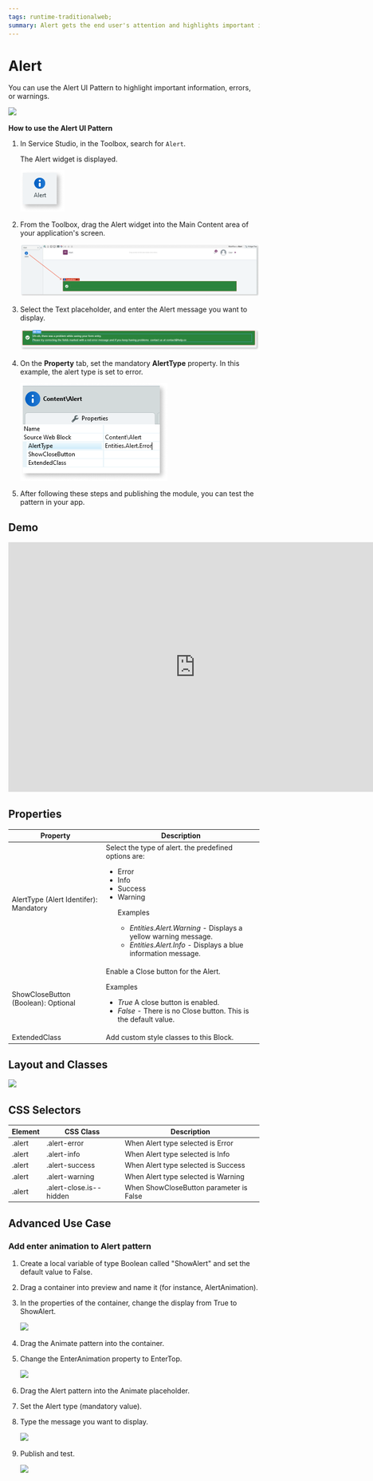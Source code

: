 ```yaml
---
tags: runtime-traditionalweb; 
summary: Alert gets the end user's attention and highlights important information, errors or warnings on the screen.
---
```


# Alert

You can use the Alert UI Pattern to highlight important information, errors, or warnings.

![](<images/alert-image-1.png>)

**How to use the Alert UI Pattern**

1. In Service Studio, in the Toolbox, search for `Alert`.

    The Alert widget is displayed.

    ![](<images/alert-image-7.png>)

1. From the Toolbox, drag the Alert widget into the Main Content area of your application's screen.

    ![](<images/alert-image-8.png>)

1. Select the Text placeholder, and enter the Alert message you want to display.
    
    ![](<images/alert-image-11.png>)

1. On the **Property** tab, set the mandatory **AlertType** property. In this example, the alert type is set to error.
    
    ![](<images/alert-image-9.png>)

1. After following these steps and publishing the module, you can test the pattern in your app. 


## Demo

<iframe width="750" height="500" src="https://www.youtube.com/embed/gknfwE7WX4U" frameborder="0" allow="accelerometer; autoplay; encrypted-media; gyroscope; picture-in-picture" allowfullscreen="allowfullscreen"></iframe>

## Properties

| **Property** |  **Description** | 
|---|---|
| AlertType (Alert Identifer): Mandatory  | Select the type of alert. the predefined options are: <p><ul><li>Error</li><li>Info</li><li>Success</li><li>Warning</li><p>Examples<ul><li>_Entities.Alert.Warning_ - Displays a yellow warning message.</li><li>_Entities.Alert.Info_ - Displays a blue information message.</li></p> | 
| ShowCloseButton (Boolean): Optional  | Enable a Close button for the Alert. <p>Examples<ul><li>_True_ A close button is enabled.</li><li>_False_ - There is no Close button. This is the default value.</li></p> 
| ExtendedClass  |  Add custom style classes to this Block. |  Text | False | none |

## Layout and Classes

![](<images/alert-image-2.png>)

## CSS Selectors

| **Element** |  **CSS Class** |  **Description**  |
| --- | --- | --- |
| .alert | .alert-error |  When Alert type selected is Error  |
| .alert | .alert-info |  When Alert type selected is Info  |
| .alert | .alert-success |  When Alert type selected is Success  |
| .alert | .alert-warning |  When Alert type selected is Warning  |
| .alert | .alert-close.is--hidden |  When ShowCloseButton parameter is False  |

## Advanced Use Case

### Add enter animation to Alert pattern

1. Create a local variable of type Boolean called "ShowAlert" and set the default value to False.
1. Drag a container into preview and name it (for instance, AlertAnimation).
1. In the properties of the container, change the display from True to ShowAlert.

    ![](<images/alert-image-3.png>)

1. Drag the Animate pattern into the container.
1. Change the EnterAnimation property to EnterTop.

    ![](<images/alert-image-4.png>)

1. Drag the Alert pattern into the Animate placeholder.
1. Set the Alert type (mandatory value).
1. Type the message you want to display.

    ![](<images/alert-image-5.png>)
    
1. Publish and test.

    ![](<images/alert-image-6.gif>)

